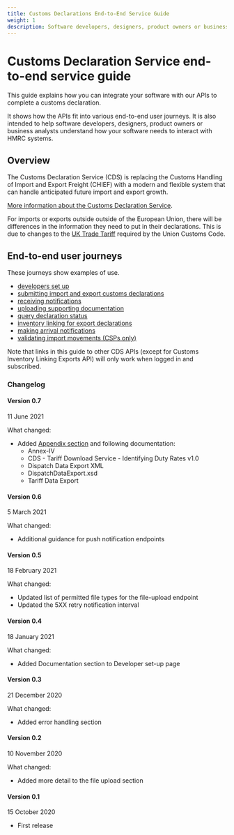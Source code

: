 ```yaml
---
title: Customs Declarations End-to-End Service Guide
weight: 1
description: Software developers, designers, product owners or business analysts. Integrate your software with Customs Declarations.
---
```


# Customs Declaration Service end-to-end service guide

This guide explains how you can integrate your software with our APIs to complete a customs declaration.

It shows how the APIs fit into various end-to-end user journeys. It is also intended to help software developers, designers, product owners or business analysts understand how your software needs to interact with HMRC systems.

## Overview
The Customs Declaration Service (CDS) is replacing the Customs Handling of Import and Export Freight (CHIEF) with a modern and flexible system that can handle anticipated future import and export growth.

[More information about the Customs Declaration Service](https://www.gov.uk/government/collections/customs-handling-of-import-and-export-freight-chief-replacement-programme).


For imports or exports outside outside of the European Union, there will be differences in the information they need to put in their declarations. This is due to changes to the [UK Trade Tariff](https://www.gov.uk/government/collections/uk-trade-tariff-volume-3-for-cds) required by the Union Customs Code.

## End-to-end user journeys
These journeys show examples of use. 

* [developers set up](documentation/set-up-developers.html#set-up-for-developers)
* [submitting import and export customs declarations](documentation/submitting-import-and-export-customs-declarations.html#submit-a-customs-declaration)
* [receiving notifications](documentation/notifications.html)  
* [uploading supporting documentation](documentation/uploading-supporting-documents.html)
* [query declaration status](documentation/query-declaration-status.html)   
* [inventory linking for export declarations](documentation/inventory-linking-export-declarations.html)
* [making arrival notifications](documentation/arrival-notifications.html)
* [validating import movements (CSPs only)](documentation/validating-import-movements.html)

Note that links in this guide to other CDS APIs (except for Customs Inventory Linking Exports API) will only work when logged in and subscribed.

### Changelog
#### Version 0.7

11 June 2021

What changed:

* Added [Appendix section](/documentation/appendix.html) and following documentation:
  - Annex-IV
  - CDS - Tariff Download Service - Identifying Duty Rates v1.0
  - Dispatch Data Export XML
  - DispatchDataExport.xsd
  - Tariff Data Export

#### Version 0.6

5 March 2021

What changed:

* Additional guidance for push notification endpoints

#### Version 0.5

18 February 2021

What changed:

* Updated list of permitted file types for the file-upload endpoint
* Updated the 5XX retry notification interval 

#### Version 0.4

18 January 2021

What changed:

* Added Documentation section to Developer set-up page 

#### Version 0.3

21 December 2020

What changed:

* Added error handling section

#### Version 0.2

10 November 2020

What changed:

* Added more detail to the file upload section

#### Version 0.1

15 October 2020

* First release
